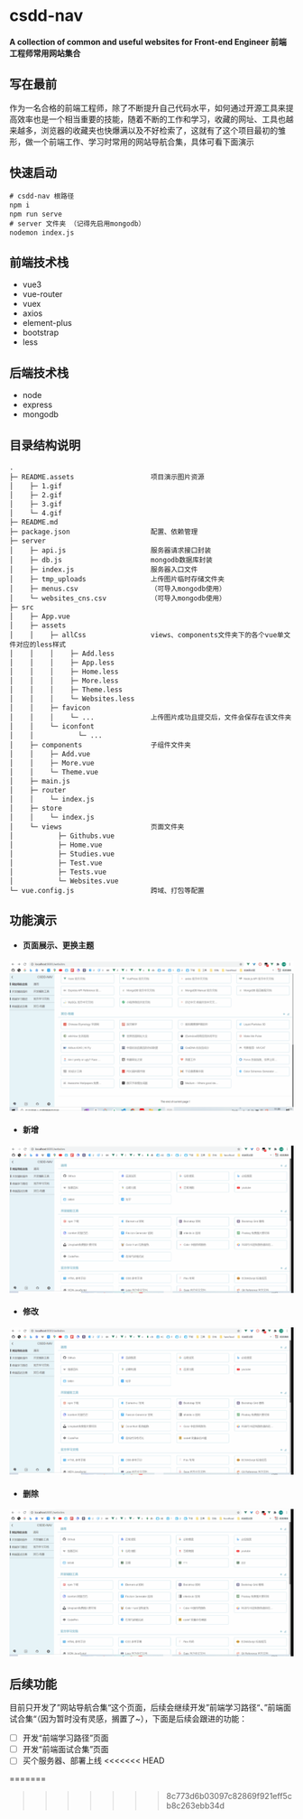 # csdd-nav

**A collection of common and useful websites for Front-end Engineer 前端工程师常用网站集合**

## 写在最前

作为一名合格的前端工程师，除了不断提升自己代码水平，如何通过开源工具来提高效率也是一个相当重要的技能，随着不断的工作和学习，收藏的网址、工具也越来越多，浏览器的收藏夹也快爆满以及不好检索了，这就有了这个项目最初的雏形，做一个前端工作、学习时常用的网站导航合集，具体可看下面演示

## 快速启动

```
# csdd-nav 根路径
npm i 
npm run serve
# server 文件夹 （记得先启用mongodb）
nodemon index.js
```

## 前端技术栈

- vue3
- vue-router
- vuex
- axios
- element-plus
- bootstrap
- less

## 后端技术栈

- node
- express
- mongodb

## 目录结构说明

```
.
├─ README.assets                   项目演示图片资源
│    ├─ 1.gif
│    ├─ 2.gif
│    ├─ 3.gif
│    └─ 4.gif
├─ README.md
├─ package.json                    配置、依赖管理
├─ server
│    ├─ api.js                     服务器请求接口封装
│    ├─ db.js                      mongodb数据库封装
│    ├─ index.js                   服务器入口文件
│    ├─ tmp_uploads                上传图片临时存储文件夹
│    ├─ menus.csv                  （可导入mongodb使用）
│    └─ websites_cns.csv           （可导入mongodb使用）
├─ src
│    ├─ App.vue
│    ├─ assets
│    │    ├─ allCss                views、components文件夹下的各个vue单文件对应的less样式
│    │    │    ├─ Add.less
│    │    │    ├─ App.less
│    │    │    ├─ Home.less
│    │    │    ├─ More.less
│    │    │    ├─ Theme.less
│    │    │    └─ Websites.less
│    │    ├─ favicon
│    │    │    └─ ...              上传图片成功且提交后，文件会保存在该文件夹
│    │    └─ iconfont
│    │           └─ ...
│    ├─ components                 子组件文件夹
│    │    ├─ Add.vue
│    │    ├─ More.vue
│    │    └─ Theme.vue
│    ├─ main.js
│    ├─ router
│    │    └─ index.js
│    ├─ store
│    │    └─ index.js
│    └─ views                      页面文件夹
│           ├─ Githubs.vue
│           ├─ Home.vue
│           ├─ Studies.vue
│           ├─ Test.vue
│           ├─ Tests.vue
│           └─ Websites.vue
└─ vue.config.js                   跨域、打包等配置
```

## 功能演示

- #### 页面展示、更换主题

![1](README.assets/1.gif)

- #### 新增

![2](README.assets/2.gif)

- #### 修改

![3](README.assets/3.gif)

- #### 删除

![4](README.assets/4.gif)

## 后续功能

目前只开发了”网站导航合集“这个页面，后续会继续开发”前端学习路径“、”前端面试合集“（因为暂时没有灵感，搁置了~），下面是后续会跟进的功能：

- [ ] 开发“前端学习路径”页面
- [ ] 开发“前端面试合集”页面
- [ ] 买个服务器、部署上线
<<<<<<< HEAD

=======
>>>>>>> 8c773d6b03097c82869f921eff5cb8c263ebb34d
